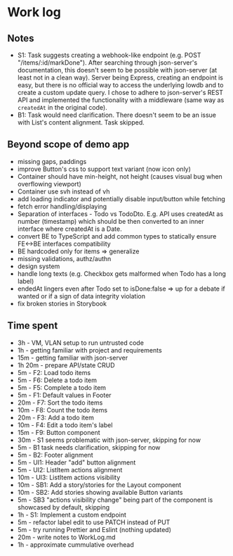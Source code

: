 # Work log

## Notes

-   S1: Task suggests creating a webhook-like endpoint (e.g. POST "/items/:id/markDone"). After searching through json-server's documentation, this doesn't seem to be possible with json-server (at least not in a clean way). Server being Express, creating an endpoint is easy, but there is no official way to access the underlying lowdb and to create a custom update query. I chose to adhere to json-server's REST API and implemented the functionality with a middleware (same way as `createdAt` in the original code).
-   B1: Task would need clarification. There doesn't seem to be an issue with List's content alignment. Task skipped.

## Beyond scope of demo app

-   missing gaps, paddings
-   improve Button's css to support text variant (now icon only)
-   Container should have min-height, not height (causes visual bug when overflowing viewport)
-   Container use svh instead of vh
-   add loading indicator and potentially disable input/button while fetching
-   fetch error handling/displaying
-   Separation of interfaces - Todo vs TodoDto. E.g. API uses createdAt as number (timestamp) which should be then converted to an inner interface where createdAt is a Date.
-   convert BE to TypeScript and add common types to statically ensure FE<->BE interfaces compatibility
-   BE hardcoded only for items => generalize
-   missing validations, authz/authn
-   design system
-   handle long texts (e.g. Checkbox gets malformed when Todo has a long label)
-   endedAt lingers even after Todo set to isDone:false => up for a debate if wanted or if a sign of data integrity violation
-   fix broken stories in Storybook

## Time spent

-   3h - VM, VLAN setup to run untrusted code
-   1h - getting familiar with project and requirements
-   15m - getting familiar with json-server
-   1h 20m - prepare API/state CRUD
-   5m - F2: Load todo items
-   5m - F6: Delete a todo item
-   5m - F5: Complete a todo item
-   5m - F1: Default values in Footer
-   20m - F7: Sort the todo items
-   10m - F8: Count the todo items
-   20m - F3: Add a todo item
-   10m - F4: Edit a todo item's label
-   15m - F9: Button component
-   30m - S1 seems problematic with json-server, skipping for now
-   5m - B1 task needs clarification, skipping for now
-   5m - B2: Footer alignment
-   5m - UI1: Header "add" button alignment
-   5m - UI2: ListItem actions alignment
-   10m - UI3: ListItem actions visibility
-   10m - SB1: Add a story/stories for the Layout component
-   10m - SB2: Add stories showing available Button variants
-   5m - SB3 "actions visibility change" being part of the component is showcased by default, skipping
-   1h - S1: Implement a custom endpoint
-   5m - refactor label edit to use PATCH instead of PUT
-   5m - try running Prettier and Eslint (nothing updated)
-   20m - write notes to WorkLog.md
-   1h - approximate cummulative overhead
